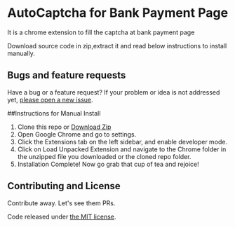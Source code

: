 # AutoCaptcha for Bank Payment Page

It is a chrome extension to fill the captcha at bank payment page

Download source code in zip,extract it and read below instructions to install manually. 

## Bugs and feature requests

Have a bug or a feature request? If your problem or idea is not addressed yet, [please open a new issue](https://github.com/ujjwalmishra09/Autocaptcha-For-Payment/issues).

##Instructions for Manual Install

1. Clone this repo or [Download Zip](https://github.com/ujjwalmishra09/Autocaptcha-For-Payment/archive/master.zip)
2. Open Google Chrome and go to settings.
3. Click the Extensions tab on the left sidebar, and enable developer mode. 
4. Click on Load Unpacked Extension and navigate to the Chrome folder in the unzipped file you downloaded or the cloned repo folder.
5. Installation Complete! Now go grab that cup of tea and rejoice! 

## Contributing and License

Contribute away. Let's see them PRs.

Code released under [the MIT license](LICENSE).
